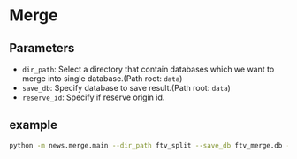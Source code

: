# Merge

## Parameters

- `dir_path`: Select a directory that contain databases which we want to merge into single database.(Path root: `data`)
- `save_db`: Specify database to save result.(Path root: `data`)
- `reserve_id`: Specify if reserve origin id.

## example

```sh
python -m news.merge.main --dir_path ftv_split --save_db ftv_merge.db --reserve_id False
```